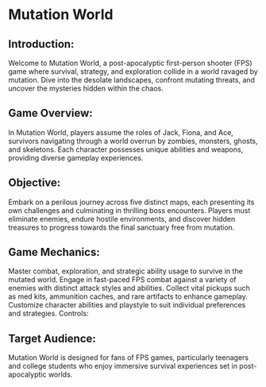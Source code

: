 # Mutation World

## Introduction:
Welcome to Mutation World, a post-apocalyptic first-person shooter (FPS) game where survival, strategy, and exploration collide in a world ravaged by mutation. Dive into the desolate landscapes, confront mutating threats, and uncover the mysteries hidden within the chaos.

## Game Overview:
In Mutation World, players assume the roles of Jack, Fiona, and Ace, survivors navigating through a world overrun by zombies, monsters, ghosts, and skeletons. Each character possesses unique abilities and weapons, providing diverse gameplay experiences.

## Objective:
Embark on a perilous journey across five distinct maps, each presenting its own challenges and culminating in thrilling boss encounters. Players must eliminate enemies, endure hostile environments, and discover hidden treasures to progress towards the final sanctuary free from mutation.

## Game Mechanics:
Master combat, exploration, and strategic ability usage to survive in the mutated world.
Engage in fast-paced FPS combat against a variety of enemies with distinct attack styles and abilities.
Collect vital pickups such as med kits, ammunition caches, and rare artifacts to enhance gameplay.
Customize character abilities and playstyle to suit individual preferences and strategies.
Controls:

## Target Audience:
Mutation World is designed for fans of FPS games, particularly teenagers and college students who enjoy immersive survival experiences set in post-apocalyptic worlds.
